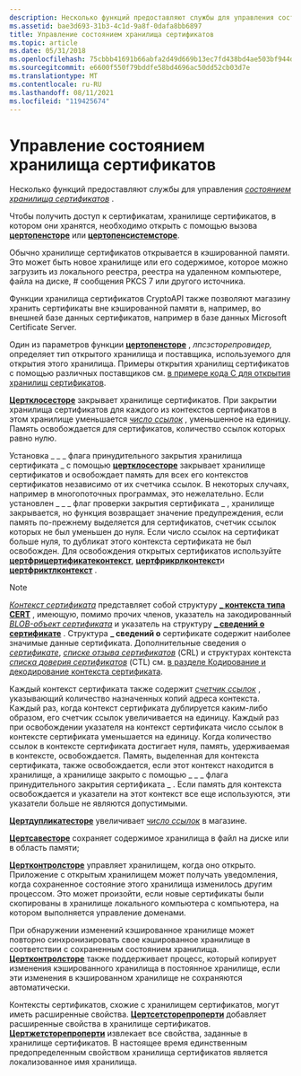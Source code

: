 ```yaml
---
description: Несколько функций предоставляют службы для управления состоянием хранилища сертификатов.
ms.assetid: bae3d693-31b3-4c1d-9a8f-0dafa8bb6897
title: Управление состоянием хранилища сертификатов
ms.topic: article
ms.date: 05/31/2018
ms.openlocfilehash: 75cbbb41691b66abfa2d49d669b13ec7fd438bd4ae503bf944d9e4923f647f29
ms.sourcegitcommit: e6600f550f79bddfe58bd4696ac50dd52cb03d7e
ms.translationtype: MT
ms.contentlocale: ru-RU
ms.lasthandoff: 08/11/2021
ms.locfileid: "119425674"
---
```

# <a name="managing-a-certificate-store-state"></a>Управление состоянием хранилища сертификатов

Несколько функций предоставляют службы для управления [*состоянием*](../secgloss/s-gly.md) [*хранилища сертификатов*](../secgloss/c-gly.md) .

Чтобы получить доступ к сертификатам, хранилище сертификатов, в котором они хранятся, необходимо открыть с помощью вызова [**цертопенсторе**](/windows/desktop/api/Wincrypt/nf-wincrypt-certopenstore) или [**цертопенсистемсторе**](/windows/desktop/api/Wincrypt/nf-wincrypt-certopensystemstorea).

Обычно хранилище сертификатов открывается в кэшированной памяти. Это может быть новое хранилище или его содержимое, которое можно загрузить из локального реестра, реестра на удаленном компьютере, файла на диске, \# сообщения PKCS 7 или другого источника.

Функции хранилища сертификатов CryptoAPI также позволяют магазину хранить сертификаты вне кэшированной памяти в, например, во внешней базе данных сертификатов, например в базе данных Microsoft Certificate Server.

Один из параметров функции [**цертопенсторе**](/windows/desktop/api/Wincrypt/nf-wincrypt-certopenstore) , *лпсзсторепровидер,* определяет тип открытого хранилища и поставщика, используемого для открытия этого хранилища. Примеры открытия хранилищ сертификатов с помощью различных поставщиков см. [в примере кода C для открытия хранилищ сертификатов](example-c-code-for-opening-certificate-stores.md).

[**Цертклосесторе**](/windows/desktop/api/Wincrypt/nf-wincrypt-certclosestore) закрывает хранилище сертификатов. При закрытии хранилища сертификатов для каждого из контекстов сертификатов в этом хранилище уменьшается [*число ссылок*](../secgloss/r-gly.md) , уменьшенное на единицу. Память освобождается для сертификатов, количество ссылок которых равно нулю.

Установка \_ \_ \_ флага принудительного закрытия хранилища сертификата \_ с помощью [**цертклосесторе**](/windows/desktop/api/Wincrypt/nf-wincrypt-certclosestore) закрывает хранилище сертификатов и освобождает память для всех его контекстов сертификатов независимо от их счетчика ссылок. В некоторых случаях, например в многопоточных программах, это нежелательно. Если установлен \_ \_ \_ флаг проверки закрытия сертификата \_ , хранилище закрывается, но функция возвращает значение предупреждения, если память по-прежнему выделяется для сертификатов, счетчик ссылок которых не был уменьшен до нуля. Если число ссылок на сертификат больше нуля, то дубликат этого контекста сертификата не был освобожден. Для освобождения открытых сертификатов используйте [**цертфрицертификатеконтекст**](/windows/desktop/api/Wincrypt/nf-wincrypt-certfreecertificatecontext), [**цертфрикрлконтекст**](/windows/desktop/api/Wincrypt/nf-wincrypt-certfreecrlcontext)и [**цертфриктлконтекст**](/windows/desktop/api/Wincrypt/nf-wincrypt-certfreectlcontext) .

> [!Note]
> [*Контекст сертификата*](../secgloss/c-gly.md) представляет собой структуру [**\_ контекста типа CERT**](/windows/desktop/api/Wincrypt/ns-wincrypt-cert_context) , имеющую, помимо прочих членов, указатель на закодированный [*BLOB-объект сертификата*](../secgloss/c-gly.md) и указатель на структуру [**\_ сведений о сертификате**](/windows/desktop/api/Wincrypt/ns-wincrypt-cert_info) . Структура **\_ сведений о** сертификате содержит наиболее значимые данные сертификата. Дополнительные сведения о [*сертификате*](../secgloss/c-gly.md), [*списке отзыва сертификатов*](../secgloss/c-gly.md) (CRL) и структурах контекста [*списка доверия сертификатов*](../secgloss/c-gly.md) (CTL) см. [в разделе Кодирование и декодирование контекста сертификата](encoding-and-decoding-a-certificate-context.md).
> 
> Каждый контекст сертификата также содержит [*счетчик ссылок*](../secgloss/r-gly.md) , указывающий количество назначенных копий адреса контекста. Каждый раз, когда контекст сертификата дублируется каким-либо образом, его счетчик ссылок увеличивается на единицу. Каждый раз при освобождении указателя на контекст сертификата число ссылок в контексте сертификата уменьшается на единицу. Когда количество ссылок в контексте сертификата достигает нуля, память, удерживаемая в контексте, освобождается. Память, выделенная для контекста сертификата, также освобождается, если этот контекст находится в хранилище, а хранилище закрыто с помощью \_ \_ \_ флага принудительного закрытия сертификата \_ . Если память для контекста освобождается и указатели на этот контекст все еще используются, эти указатели больше не являются допустимыми.

 

[**Цертдупликатесторе**](/windows/desktop/api/Wincrypt/nf-wincrypt-certduplicatestore) увеличивает [*число ссылок*](../secgloss/r-gly.md) в магазине.

[**Цертсавесторе**](/windows/desktop/api/Wincrypt/nf-wincrypt-certsavestore) сохраняет содержимое хранилища в файл на диске или в область памяти;

[**Цертконтролсторе**](/windows/desktop/api/Wincrypt/nf-wincrypt-certcontrolstore) управляет хранилищем, когда оно открыто. Приложение с открытым хранилищем может получать уведомления, когда сохраненное состояние этого хранилища изменилось другим процессом. Это может произойти, если новые сертификаты были скопированы в хранилище локального компьютера с компьютера, на котором выполняется управление доменами.

При обнаружении изменений кэшированное хранилище может повторно синхронизировать свое кэшированное хранилище в соответствии с сохраненным состоянием хранилища. [**Цертконтролсторе**](/windows/desktop/api/Wincrypt/nf-wincrypt-certcontrolstore) также поддерживает процесс, который копирует изменения кэшированного хранилища в постоянное хранилище, если эти изменения в кэшированном хранилище не сохраняются автоматически.

Контексты сертификатов, схожие с хранилищем сертификатов, могут иметь расширенные свойства. [**Цертсетсторепроперти**](/windows/desktop/api/Wincrypt/nf-wincrypt-certsetstoreproperty) добавляет расширенные свойства в хранилище сертификатов. [**Цертжетсторепроперти**](/windows/desktop/api/Wincrypt/nf-wincrypt-certgetstoreproperty) извлекает все свойства, заданные в хранилище сертификатов. В настоящее время единственным предопределенным свойством хранилища сертификатов является локализованное имя хранилища.

 

 

